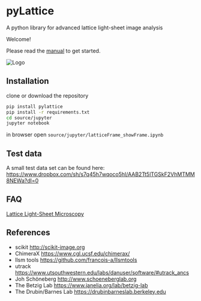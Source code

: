 # pyLattice
A python library for advanced lattice light-sheet image analysis

Welcome!

Please read the [manual](./docs/PyLattice_Manual.pdf) to get started.

![Logo](./docs/pyLattice_logo.png)


## Installation

clone or download the repository
```bash
pip install pylattice
pip install -r requirements.txt
cd source/jupyter
jupyter notebook
```
in browser open `source/jupyter/latticeFrame_showFrame.ipynb`

## Test data

A small test data set can be found here:
https://www.dropbox.com/sh/s7q45h7wqoco5hl/AAB2Tt5lTGSkF2VhMTMM8NEWa?dl=0

## FAQ

[Lattice Light-Sheet Microscopy](https://en.wikipedia.org/wiki/Lattice_light-sheet_microscopy)



## References

- scikit http://scikit-image.org
- ChimeraX https://www.cgl.ucsf.edu/chimerax/
- llsm tools https://github.com/francois-a/llsmtools
- utrack https://www.utsouthwestern.edu/labs/danuser/software/#utrack_ancs
- Joh Schöneberg http://www.schoeneberglab.org
- The Betzig Lab https://www.janelia.org/lab/betzig-lab
- The Drubin/Barnes Lab https://drubinbarneslab.berkeley.edu
